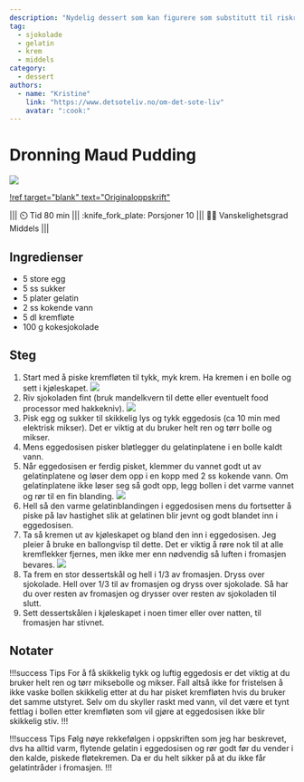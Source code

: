```yaml
---
description: "Nydelig dessert som kan figurere som substitutt til riskrem i jula"
tag:
  - sjokolade
  - gelatin
  - krem
  - middels
category:
  - dessert
authors:
  - name: "Kristine"
    link: "https://www.detsoteliv.no/om-det-sote-liv"
    avatar: ":cook:"
---
```


# Dronning Maud Pudding

![](/static/dr-maud-pudding/dr-maud-pudding.webp)

[!ref target="blank" text="Originaloppskrift"](https://www.detsoteliv.no/oppskrift/dronning-maud-pudding)

||| :timer_clock: Tid
80 min
||| :knife_fork_plate: Porsjoner
10
||| :cook: Vanskelighetsgrad
Middels
|||

## Ingredienser

- 5 store egg
- 5 ss sukker
- 5 plater gelatin
- 2 ss kokende vann
- 5 dl kremfløte
- 100 g kokesjokolade

## Steg

1. Start med å piske kremfløten til tykk, myk krem. Ha kremen i en bolle og sett i
   kjøleskapet. ![](/static/dr-maud-pudding/krempisk.webp)
2. Riv sjokoladen fint (bruk mandelkvern til dette eller eventuelt food processor med
   hakkekniv). ![](/static/dr-maud-pudding/raspe-sjokolade.webp)
3. Pisk egg og sukker til skikkelig lys og tykk eggedosis (ca 10 min med elektrisk
   mikser). Det er viktig at du bruker helt ren og tørr bolle og mikser.
4. Mens eggedosisen pisker bløtlegger du gelatinplatene i en bolle kaldt vann.
5. Når eggedosisen er ferdig pisket, klemmer du vannet godt ut av gelatinplatene og
   løser dem opp i en kopp med 2 ss kokende vann. Om gelatinplatene ikke løser seg så
godt opp, legg bollen i det varme vannet og rør til en fin blanding.
![](/static/dr-maud-pudding/gelatin.webp)
6. Hell så den varme gelatinblandingen i eggedosisen mens du fortsetter å piske på lav
   hastighet slik at gelatinen blir jevnt og godt blandet inn i eggedosisen.
7. Ta så kremen ut av kjøleskapet og bland den inn i eggedosisen. Jeg pleier å bruke en
   ballongvisp til dette. Det er viktig å røre nok til at alle kremflekker fjernes, men
ikke mer enn nødvendig så luften i fromasjen bevares.
![](/static/dr-maud-pudding/bollongvisp-blanding.webp)
8. Ta frem en stor dessertskål og hell i 1/3 av fromasjen. Dryss over sjokolade. Hell
   over 1/3 til av fromasjen og dryss over sjokolade. Så har du over resten av fromasjen
og drysser over resten av sjokoladen til slutt.
9. Sett dessertskålen i kjøleskapet i noen timer eller over natten, til fromasjen har
   stivnet.

## Notater

!!!success Tips
For å få skikkelig tykk og luftig eggedosis er det viktig at du bruker helt ren og tørr
miksebolle og mikser. Fall altså ikke for fristelsen å ikke vaske bollen skikkelig etter
at du har pisket kremfløten hvis du bruker det samme utstyret. Selv om du skyller raskt
med vann, vil det være et tynt fettlag i bollen etter kremfløten som vil gjøre at
eggedosisen ikke blir skikkelig stiv.
!!!

!!!success Tips
Følg nøye rekkefølgen i oppskriften som jeg har beskrevet, dvs ha alltid varm, flytende
gelatin i eggedosisen og rør godt før du vender i den kalde, piskede fløtekremen. Da er
du helt sikker på at du ikke får gelatintråder i fromasjen. 
!!!
